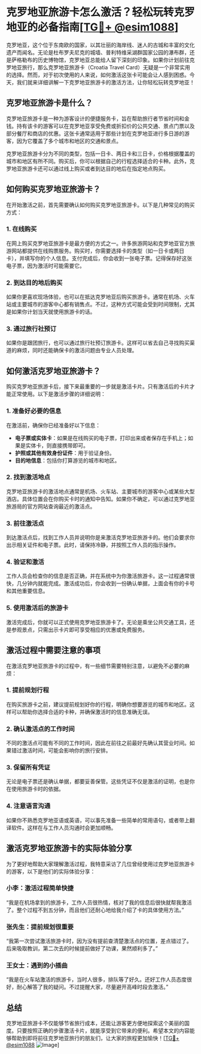 # 克罗地亚旅游卡怎么激活？轻松玩转克罗地亚的必备指南[[TG💪+ @esim1088](https://t.me/s/esim1088)]

克罗地亚，这个位于东南欧的国家，以其壮丽的海岸线、迷人的古城和丰富的文化遗产而闻名。无论是杜布罗夫尼克的城墙、普利特维采湖群国家公园的瀑布群，还是萨格勒布的历史博物馆，克罗地亚总能给人留下深刻的印象。如果你计划前往克罗地亚旅行，那么克罗地亚旅游卡（Croatia Travel Card）无疑是一个非常实用的选择。然而，对于初次使用的人来说，如何激活这张卡可能会让人感到困惑。今天，我们就来详细讲解一下克罗地亚旅游卡的激活方法，让你轻松玩转克罗地亚！

## 克罗地亚旅游卡是什么？

克罗地亚旅游卡是一种为游客设计的便捷服务卡，旨在帮助旅行者节省时间和金钱。持有该卡的游客可以在克罗地亚享受免费或折扣价的公共交通、景点门票以及部分餐厅和商店的优惠。这张卡通常适用于那些计划在克罗地亚进行多日游的游客，因为它覆盖了多个城市和地区的交通和景点。

克罗地亚旅游卡分为不同的类型，包括一日卡、两日卡和三日卡，价格根据覆盖的城市和地区有所不同。购买后，你可以根据自己的行程选择适合的卡种。此外，克罗地亚旅游卡还可以通过线上购买或者到达目的地后在指定地点购买。

## 如何购买克罗地亚旅游卡？

在开始激活之前，首先需要确认如何购买克罗地亚旅游卡。以下是几种常见的购买方式：

### 1. 在线购买

在网上购买克罗地亚旅游卡是最方便的方式之一。许多旅游网站和克罗地亚官方旅游网站都提供在线购票服务。购买时，你需要选择卡的类型（如一日卡或两日卡），并填写你的个人信息。支付完成后，你会收到一张电子票。记得保存好这张电子票，因为激活时可能需要它。

### 2. 到达目的地后购买

如果你更喜欢现场体验，也可以在抵达克罗地亚后购买旅游卡。通常在机场、火车站或主要城市的游客中心都有销售点。不过，这种方式可能会受到时间限制，尤其是如果你计划当天就使用旅游卡的话。

### 3. 通过旅行社预订

如果你是跟团旅行，也可以通过旅行社预订旅游卡。这样可以省去自己寻找购买渠道的麻烦，同时还能确保卡的激活问题由专业人员处理。

## 如何激活克罗地亚旅游卡？

购买克罗地亚旅游卡后，接下来最重要的一步就是激活卡片。只有激活后的卡片才能正常使用。以下是激活步骤的详细说明：

### 1. 准备好必要的信息

在激活前，确保你已经准备好以下信息：
- **电子票或实体卡**：如果是在线购买的电子票，打印出来或者保存在手机上；如果是实体卡，则直接携带即可。
- **护照或其他有效身份证件**：用于验证身份。
- **目的地信息**：包括你打算游览的城市和地区。

### 2. 找到激活地点

克罗地亚旅游卡的激活地点通常是机场、火车站、主要城市的游客中心或某些大型酒店。具体位置会在你购买卡时的通知中告知。如果你不确定，可以通过克罗地亚旅游局的官方网站查询最近的激活点。

### 3. 前往激活点

到达激活点后，找到工作人员并说明你是来激活克罗地亚旅游卡的。他们会要求你出示相关证件和电子票。此时，请保持冷静，并按照工作人员的指示操作。

### 4. 验证和激活

工作人员会检查你的信息是否正确，并在系统中为你激活旅游卡。这一过程通常很快，几分钟内就能完成。激活成功后，你会收到一份确认单据，上面会有你的卡号和其他重要信息。

### 5. 使用激活后的旅游卡

激活完成后，你就可以正式使用克罗地亚旅游卡了。无论是乘坐公共交通工具，还是参观景点，只需出示卡片即可享受相应的优惠或免费服务。

## 激活过程中需要注意的事项

在激活克罗地亚旅游卡的过程中，有一些细节需要特别注意，以避免不必要的麻烦：

### 1. 提前规划行程

在购买旅游卡之前，建议提前规划好你的行程，明确你想要游览的城市和地区。这样可以帮助你选择合适的卡种，并确保激活时的信息准确无误。

### 2. 确认激活点的工作时间

不同的激活点可能有不同的工作时间，因此在前往之前最好先确认其营业时间。如果错过激活时间，可能会影响你的旅行安排。

### 3. 保留所有凭证

无论是电子票还是确认单据，都要妥善保管。这些凭证不仅是激活的证明，也是你在使用旅游卡时的依据。

### 4. 注意语言沟通

如果你不熟悉克罗地亚语或英语，可以事先准备一些简单的常用语句，或者带上翻译软件。这样在与工作人员沟通时会更加顺畅。

## 激活克罗地亚旅游卡的实际体验分享

为了更好地帮助大家理解激活过程，我特意采访了几位曾经使用过克罗地亚旅游卡的游客，以下是他们的实际体验分享：

### 小李：激活过程简单快捷

“我是在机场拿到的旅游卡，工作人员很热情，核对了我的信息后很快就帮我激活了。整个过程不到五分钟，而且他们还耐心地给我介绍了卡的具体使用方法。”

### 张先生：提前规划很重要

“我第一次尝试激活旅游卡时，因为没有提前查清楚激活点的位置，差点错过了。后来吸取教训，第二次去的时候提前做好了功课，果然顺利多了。”

### 王女士：遇到的小插曲

“我是在火车站激活的旅游卡，当时人很多，排队等了好久。还好工作人员态度很好，耐心解答了我的疑问。不过提醒大家，尽量避开高峰时段去激活。”

## 总结

克罗地亚旅游卡不仅能够节省旅行成本，还能让游客更方便地探索这个美丽的国度。只要按照正确的步骤激活卡片，就能享受到它带来的便利。希望本文的内容能够帮助到即将前往克罗地亚旅行的朋友们，让大家的旅程更加愉快！[[TG💪+ @esim1088](https://t.me/s/esim1088) ![Image](https://i.postimg.cc/4NQfJmqS/Snipaste-2025-05-13-00-14-12.png)]